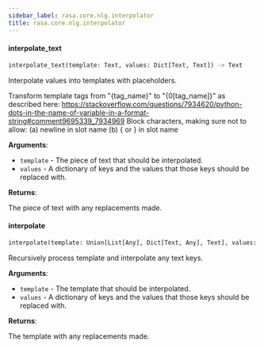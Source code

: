 ```yaml
---
sidebar_label: rasa.core.nlg.interpolator
title: rasa.core.nlg.interpolator
---
```


#### interpolate\_text

```python
interpolate_text(template: Text, values: Dict[Text, Text]) -> Text
```

Interpolate values into templates with placeholders.

Transform template tags from &quot;{tag_name}&quot; to &quot;{0[tag_name]}&quot; as described here:
https://stackoverflow.com/questions/7934620/python-dots-in-the-name-of-variable-in-a-format-string#comment9695339_7934969
Block characters, making sure not to allow:
(a) newline in slot name
(b) { or } in slot name

**Arguments**:

- `template` - The piece of text that should be interpolated.
- `values` - A dictionary of keys and the values that those
  keys should be replaced with.
  

**Returns**:

  The piece of text with any replacements made.

#### interpolate

```python
interpolate(template: Union[List[Any], Dict[Text, Any], Text], values: Dict[Text, Text]) -> Union[List[Any], Dict[Text, Any], Text]
```

Recursively process template and interpolate any text keys.

**Arguments**:

- `template` - The template that should be interpolated.
- `values` - A dictionary of keys and the values that those
  keys should be replaced with.
  

**Returns**:

  The template with any replacements made.


